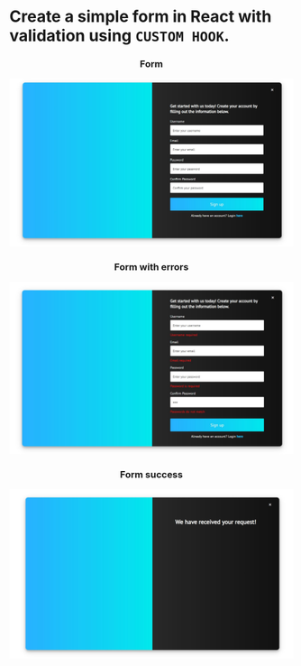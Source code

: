 # Create a simple form in React with validation using `CUSTOM HOOK`.

<div align="center">
  <h3>Form</h3>
  <img src="screenshots/form.JPG" />

  <h3>Form with errors</h3>
  <img  src="screenshots/form-errors.JPG" />

  <h3>Form success</h3>
  <img src="screenshots/form-success.JPG" />
</div>
